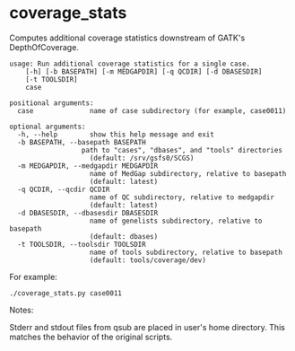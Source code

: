 coverage_stats
==============
Computes additional coverage statistics downstream of GATK's DepthOfCoverage.

	usage: Run additional coverage statistics for a single case.
		[-h] [-b BASEPATH] [-m MEDGAPDIR] [-q QCDIR] [-d DBASESDIR]
		[-t TOOLSDIR]
		case

	positional arguments:
	  case              name of case subdirectory (for example, case0011)

	optional arguments:
	  -h, --help        show this help message and exit
	  -b BASEPATH, --basepath BASEPATH
                	  path to "cases", "dbases", and "tools" directories
                        (default: /srv/gsfs0/SCGS)
  	  -m MEDGAPDIR, --medgapdir MEDGAPDIR
    	                name of MedGap subdirectory, relative to basepath
      	                (default: latest)
  	  -q QCDIR, --qcdir QCDIR
    	                name of QC subdirectory, relative to medgapdir
      	                (default: latest)
  	  -d DBASESDIR, --dbasesdir DBASESDIR
    	                name of genelists subdirectory, relative to basepath
      	                (default: dbases)
  	  -t TOOLSDIR, --toolsdir TOOLSDIR
    	                name of tools subdirectory, relative to basepath
      	                (default: tools/coverage/dev)

For example:

	./coverage_stats.py case0011

Notes:

Stderr and stdout files from qsub are placed in user's home directory. This matches the behavior of the original scripts.
